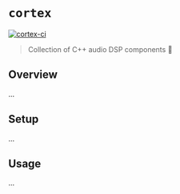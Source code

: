 # `cortex`

[![cortex-ci](https://github.com/blackboxdsp/cortex/actions/workflows/ci.yml/badge.svg)](https://github.com/blackboxdsp/cortex/actions/workflows/ci.yml)

> Collection of C++ audio DSP components 🧠

## Overview

...

## Setup

...

## Usage

...
